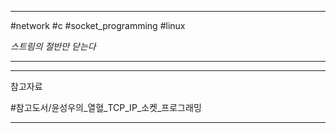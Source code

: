
---

#network #c #socket_programming #linux

*스트림의 절반만 닫는다*

---


---

참고자료

#참고도서/윤성우의_열혈_TCP_IP_소켓_프로그래밍

---